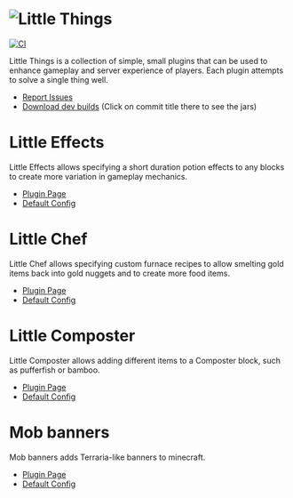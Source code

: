 # ![Little Things](https://raw.githubusercontent.com/Rsl1122/Little-Things/master/images/LittleThings.png)

[![CI](https://github.com/AuroraLS3/Little-Things/actions/workflows/ci.yml/badge.svg)](https://github.com/AuroraLS3/Little-Things/actions/workflows/ci.yml)

Little Things is a collection of simple, small plugins that can be used to enhance gameplay and server experience of players.
Each plugin attempts to solve a single thing well.

- [Report Issues](https://github.com/Rsl1122/Little-Things/issues)
- [Download dev builds](https://github.com/AuroraLS3/Little-Things/actions) (Click on commit title there to see the jars)

# Little Effects

Little Effects allows specifying a short duration potion effects to any blocks to create more variation in gameplay mechanics.

- [Plugin Page](https://www.spigotmc.org/resources/little-effects.58049/)
- [Default Config](littlefx/src/main/resources/config.yml)

# Little Chef

Little Chef allows specifying custom furnace recipes to allow smelting gold items back into gold nuggets and to create more food items.

- [Plugin Page](https://www.spigotmc.org/resources/little-chef.58065/)
- [Default Config](littlechef/src/main/resources/config.yml)

# Little Composter

Little Composter allows adding different items to a Composter block, such as pufferfish or bamboo.

- [Plugin Page](https://www.spigotmc.org/resources/little-composter.73880/)
- [Default Config](https://github.com/Rsl1122/Little-Things/blob/master/littlecomposter/src/main/resources/config.yml)

# Mob banners

Mob banners adds Terraria-like banners to minecraft.

- [Plugin Page](https://www.spigotmc.org/resources/mob-banners.89374/)
- [Default Config](https://github.com/AuroraLS3/Little-Things/blob/master/littlemobbanners/src/main/resources/config.yml)
